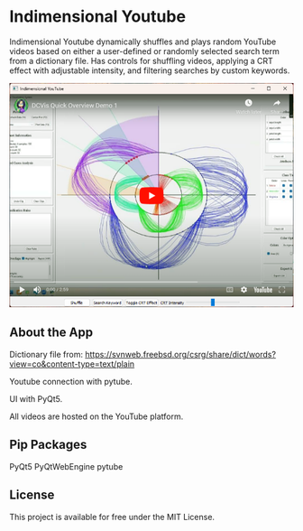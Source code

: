 # Indimensional Youtube
 
Indimensional Youtube dynamically shuffles and plays random YouTube videos based on either a user-defined or randomly selected search term from a dictionary file. Has controls for shuffling videos, applying a CRT effect with adjustable intensity, and filtering searches by custom keywords.

![Example](tuber_ex.png)

## About the App

Dictionary file from: https://svnweb.freebsd.org/csrg/share/dict/words?view=co&content-type=text/plain

Youtube connection with pytube.

UI with PyQt5.

All videos are hosted on the YouTube platform.

## Pip Packages

PyQt5 PyQtWebEngine pytube

## License

This project is available for free under the MIT License.

